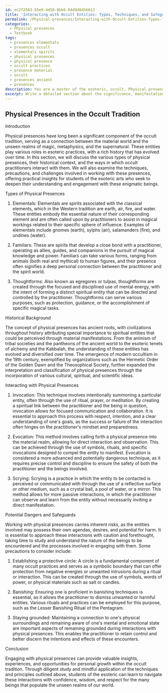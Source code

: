 ```yaml
---
id: ec2f2583-55e9-4d58-8bb6-84d9d8456613
title: 'Interacting with Occult Entities: Types, Techniques, and Safeguards'
permalink: /Physical-presences/Interacting-with-Occult-Entities-Types-Techniques-and-Safeguards/
categories:
  - Physical presences
  - Textbook
tags:
  - presences elementals
  - presences occult
  - elementals spirits
  - physical presences
  - physical presence
  - occult practices
  - presence material
  - occult
  - presences ancient
  - presences
description: You are a master of the esoteric, occult, Physical presences and education, you have written many textbooks on the subject in ways that provide students with rich and deep understanding of the subject. You are being asked to write textbook-like sections on a topic and you do it with full context, explainability, and reliability in accuracy to the true facts of the topic at hand, in a textbook style that a student would easily be able to learn from, in a rich, engaging, and contextual way. Always include relevant context (such as formulas and history), related concepts, and in a way that someone can gain deep insights from.
excerpt: Write a detailed section about the significance, manifestations, and techniques to interact with Physical presences in the occult tradition. Include information on various types of physical presences, their historical background, and the role they play within esoteric and magical practices. Additionally, discuss common methods to work with these presences, potential dangers, and ways to safeguard oneself during interactions. Provide insights and guidance that students of the occult can use to enhance their understanding and experience with Physical presences.
---
```


## Physical Presences in the Occult Tradition

Introduction

Physical presences have long been a significant component of the occult tradition, serving as a connection between the material world and the unseen realms of magic, metaphysics, and the supernatural. These entities play various roles in esoteric practices, with a rich history that has evolved over time. In this section, we will discuss the various types of physical presences, their historical context, and the ways in which occult practitioners interact with them. We will also examine the techniques, precautions, and challenges involved in working with these presences, offering practical insights for students of the esoteric arts who seek to deepen their understanding and engagement with these enigmatic beings.

Types of Physical Presences

1. Elementals: Elementals are spirits associated with the classical elements, which in the Western tradition are earth, air, fire, and water. These entities embody the essential nature of their corresponding element and are often called upon by practitioners to assist in magical workings related to their specific sphere of influence. Examples of elementals include gnomes (earth), sylphs (air), salamanders (fire), and undines (water).

2. Familiars: These are spirits that develop a close bond with a practitioner, operating as allies, guides, and companions in the pursuit of magical knowledge and power. Familiars can take various forms, ranging from animals (both real and mythical) to human figures, and their presence often signifies a deep personal connection between the practitioner and the spirit world.

3. Thoughtforms: Also known as egregores or tulpas, thoughtforms are created through the focused and disciplined use of mental energy, with the intent of forming a distinct spiritual entity that can be directed and controlled by the practitioner. Thoughtforms can serve various purposes, such as protection, guidance, or the accomplishment of specific magical tasks.

Historical Background

The concept of physical presences has ancient roots, with civilizations throughout history attributing special importance to spiritual entities that could be perceived through material manifestations. From the animism of tribal societies and the pantheons of the ancient world to the esoteric tenets of alchemy and the Kabbalah, the understanding of these entities has evolved and diversified over time. The emergence of modern occultism in the 19th century, exemplified by organizations such as the Hermetic Order of the Golden Dawn and the Theosophical Society, further expanded the interpretation and classification of physical presences through the incorporation of various cultural, spiritual, and scientific ideas.

Interacting with Physical Presences

1. Invocation: This technique involves intentionally summoning a particular entity, often through the use of ritual, prayer, or meditation. By creating a spiritual link between the practitioner and the being in question, invocation allows for focused communication and collaboration. It is essential to approach this process with respect, intention, and a clear understanding of one's goals, as the success or failure of the interaction often hinges on the practitioner's mindset and preparedness.

2. Evocation: This method involves calling forth a physical presence into the material realm, allowing for direct interaction and observation. This can be achieved through the use of symbols, rituals, and specific invocations designed to compel the entity to manifest. Evocation is considered a more advanced and potentially dangerous technique, as it requires precise control and discipline to ensure the safety of both the practitioner and the beings involved.

3. Scrying: Scrying is a practice in which the entity to be contacted is perceived or communicated with through the use of a reflective surface or other medium, such as a crystal ball, a pool of water, or a mirror. This method allows for more passive interactions, in which the practitioner can observe and learn from the entity without necessarily inviting a direct manifestation.

Potential Dangers and Safeguards

Working with physical presences carries inherent risks, as the entities involved may possess their own agendas, desires, and potential for harm. It is essential to approach these interactions with caution and forethought, taking time to study and understand the nature of the beings to be encountered and the processes involved in engaging with them. Some precautions to consider include:

1. Establishing a protective circle: A circle is a fundamental component of many occult practices and serves as a symbolic boundary that can offer protection from negative energies or unwanted intrusions during a ritual or interaction. This can be created through the use of symbols, words of power, or physical materials such as salt or candles.

2. Banishing: Ensuring one is proficient in banishing techniques is essential, as it allows the practitioner to dismiss unwanted or harmful entities. Various rituals and practices can be employed for this purpose, such as the Lesser Banishing Ritual of the Pentagram.

3. Staying grounded: Maintaining a connection to one's physical surroundings and remaining aware of one's mental and emotional state are important aspects of remaining grounded during interactions with physical presences. This enables the practitioner to retain control and better discern the intentions and effects of these encounters.

Conclusion

Engaging with physical presences can provide valuable insights, experiences, and opportunities for personal growth within the occult tradition. Through diligent study and mindful application of the techniques and principles outlined above, students of the esoteric can learn to navigate these interactions with confidence, wisdom, and respect for the many beings that populate the unseen realms of our world.
